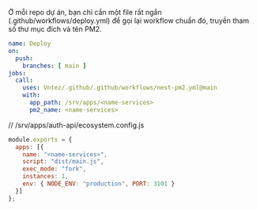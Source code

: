Ở mỗi repo dự án, bạn chỉ cần một file rất ngắn (.github/workflows/deploy.yml) để gọi lại workflow chuẩn đó, truyền tham số thư mục đích và tên PM2.

```yml
name: Deploy
on:
  push:
    branches: [ main ]
jobs:
  call:
    uses: Vntez/.github/.github/workflows/nest-pm2.yml@main
    with:
      app_path: /srv/apps/<name-services>
      pm2_name: <name-services>
```

// /srv/apps/auth-api/ecosystem.config.js
```js
module.exports = {
  apps: [{
    name: "<name-services>",
    script: "dist/main.js",
    exec_mode: "fork",
    instances: 1,
    env: { NODE_ENV: "production", PORT: 3101 }
  }]
};
```